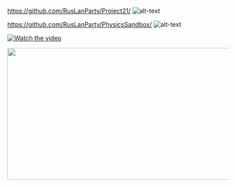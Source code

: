 https://github.com/RusLanParty/Project21/
![alt-text](https://github.com/RusLanParty/Project21/blob/master/demo.gif)

https://github.com/RusLanParty/PhysicsSandbox/
![alt-text](https://github.com/RusLanParty/PhysicsSandbox/blob/main/Demo.gif)

[![Watch the video](https://img.youtube.com/vi/<VIDEO_ID>/hqdefault.jpg)](https://www.youtube.com/embed/<VIDEO_ID>)

[<img src="https://img.youtube.com/vi/TBFVBVD_Dwc&ab_/hqdefault.jpg" width="600" height="300"
/>](https://www.youtube.com/embed/TBFVBVD_Dwc&ab_)


